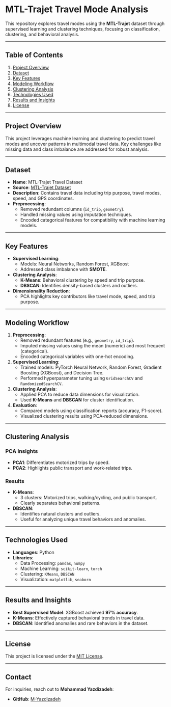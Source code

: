 # **MTL-Trajet Travel Mode Analysis**

This repository explores travel modes using the **MTL-Trajet** dataset through supervised learning and clustering techniques, focusing on classification, clustering, and behavioral analysis.

---

## **Table of Contents**
1. [Project Overview](#project-overview)
2. [Dataset](#dataset)
3. [Key Features](#key-features)
4. [Modeling Workflow](#modeling-workflow)
5. [Clustering Analysis](#clustering-analysis)
6. [Technologies Used](#technologies-used)
7. [Results and Insights](#results-and-insights)
8. [License](#license)

---

## **Project Overview**
This project leverages machine learning and clustering to predict travel modes and uncover patterns in multimodal travel data. Key challenges like missing data and class imbalance are addressed for robust analysis.

---

## **Dataset**
- **Name**: MTL-Trajet Travel Dataset
- **Source**: [MTL-Trajet Dataset](https://open.canada.ca/data/en/dataset/955de068-9556-4aa1-980e-487b057bbc9d)
- **Description**: Contains travel data including trip purpose, travel modes, speed, and GPS coordinates.
- **Preprocessing**:
  - Removed redundant columns (`id_trip`, `geometry`).
  - Handled missing values using imputation techniques.
  - Encoded categorical features for compatibility with machine learning models.

---

## **Key Features**
- **Supervised Learning**:
  - Models: Neural Networks, Random Forest, XGBoost
  - Addressed class imbalance with **SMOTE**.
- **Clustering Analysis**:
  - **K-Means**: Behavioral clustering by speed and trip purpose.
  - **DBSCAN**: Identifies density-based clusters and outliers.
- **Dimensionality Reduction**:
  - PCA highlights key contributors like travel mode, speed, and trip purpose.

---

## **Modeling Workflow**
1. **Preprocessing**:
   - Removed redundant features (e.g., `geometry`, `id_trip`).
   - Imputed missing values using the mean (numeric) and most frequent (categorical).
   - Encoded categorical variables with one-hot encoding.
2. **Supervised Learning**:
   - Trained models: PyTorch Neural Network, Random Forest, Gradient Boosting (XGBoost), and Decision Tree.
   - Performed hyperparameter tuning using `GridSearchCV` and `RandomizedSearchCV`.
3. **Clustering Analysis**:
   - Applied PCA to reduce data dimensions for visualization.
   - Used **K-Means** and **DBSCAN** for cluster identification.
4. **Evaluation**:
   - Compared models using classification reports (accuracy, F1-score).
   - Visualized clustering results using PCA-reduced dimensions.

---

## **Clustering Analysis**
### **PCA Insights**
- **PCA1**: Differentiates motorized trips by speed.
- **PCA2**: Highlights public transport and work-related trips.

### **Results**
- **K-Means**: 
  - 3 clusters: Motorized trips, walking/cycling, and public transport.
  - Clearly separates behavioral patterns.
- **DBSCAN**: 
  - Identifies natural clusters and outliers.
  - Useful for analyzing unique travel behaviors and anomalies.

---

## **Technologies Used**
- **Languages**: Python
- **Libraries**:
  - Data Processing: `pandas`, `numpy`
  - Machine Learning: `scikit-learn`, `torch`
  - Clustering: `KMeans`, `DBSCAN`
  - Visualization: `matplotlib`, `seaborn`

---

## **Results and Insights**
- **Best Supervised Model**: XGBoost achieved **97% accuracy**.
- **K-Means**: Effectively captured behavioral trends in travel data.
- **DBSCAN**: Identified anomalies and rare behaviors in the dataset.

---

## **License**
This project is licensed under the [MIT License](LICENSE). 

---

## **Contact**
For inquiries, reach out to **Mohammad Yazdizadeh**:
- **GitHub**: [M-Yazdizadeh](https://github.com/M-Yazdizadeh)
